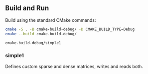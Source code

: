 ## Build and Run

Build using the standard CMake commands:

```bash
cmake -S . -B cmake-build-debug/ -D CMAKE_BUILD_TYPE=Debug
cmake --build cmake-build-debug/

cmake-build-debug/simple1
```

### simple1

Defines custom sparse and dense matrices, writes and reads both.